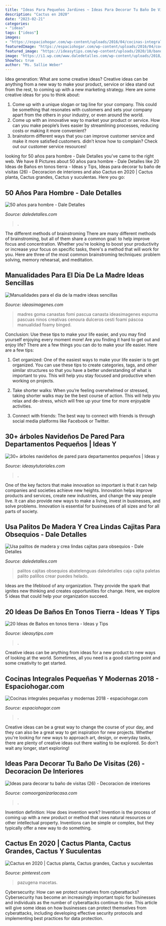 ```yaml
---
title: "Ideas Para Pequeños Jardines ~ Ideas Para Decorar Tu Baño De Visitas (26)"
description: "Cactus en 2020"
date: "2023-02-21"
categories:
- "ideas"
tags: ["ideas"]
images:
- "https://espaciohogar.com/wp-content/uploads/2016/04/cocinas-integrales-pequenas-68.jpg"
featuredImage: "https://espaciohogar.com/wp-content/uploads/2016/04/cocinas-integrales-pequenas-68.jpg"
featured_image: "https://ideasytips.com/wp-content/uploads/2020/10/banos-color-tierra10-864x1536.jpg"
image: "https://i1.wp.com/www.daledetalles.com/wp-content/uploads/2018/01/caja-con-palitos-de-madera13-1.jpg?resize=550%2C551"
ShowToc: true
author: "Ms. Sallie Weber"
---
```



Idea generation: What are some creative ideas?
Creative ideas can be anything from a new way to make your product, service or idea stand out from the rest, to coming up with a new marketing strategy. Here are some creative ideas for you to think about: 
1. Come up with a unique slogan or tag line for your company. This could be something that resonates with customers and sets your company apart from the others in your industry, or even around the world. 
2. Come up with an innovative way to market your product or service. How can you make people’s lives easier by streamlining processes, reducing costs or making it more convenient? 
3. brainstorm different ways that you can improve customer service and make it more satisfied customers. didn’t know how to complain? Check out our customer service resources! 

	

		
looking for 50 años para hombre - Dale Detalles you've came to the right web. We have 8 Pictures about 50 años para hombre - Dale Detalles like 20 Ideas de Baños en tonos tierra - Ideas y Tips, Ideas para decorar tu baño de visitas (26) - Decoracion de interiores and also Cactus en 2020 | Cactus planta, Cactus grandes, Cactus y suculentas. Here you go:
		
    
## 50 Años Para Hombre - Dale Detalles

<img loading=lazy src="https://i2.wp.com/www.daledetalles.com/wp-content/uploads/2016/02/502.jpg?resize=480%2C720" onerror="this.onerror=null;this.src='https://tse1.mm.bing.net/th?id=OIP.dgBdJ26j3FPz3Mwv4mM8VwHaLH&amp;pid=15.1';" alt="50 años para hombre - Dale Detalles">

_Source: daledetalles.com_

>. 

	

The different methods of brainstroming
There are many different methods of brainstroming, but all of them share a common goal: to help improve focus and concentration. Whether you're looking to boost your productivity or increase your focus on specific tasks, there's a method that will work for you. Here are three of the most common brainstroming techniques: problem solving, memory rehearsal, and meditation.

    
## Manualidades Para El Dia De La Madre Ideas Sencillas

<img loading=lazy src="https://ideasimagenes.com/wp-content/uploads/2016/09/cdfda68e8097b99054ab21e64e80e194.jpg" onerror="this.onerror=null;this.src='https://tse4.mm.bing.net/th?id=OIP.wiQHe6L8kcfJiw5MUYt34gHaJ4&amp;pid=15.1';" alt="Manualidades para el dia de la madre ideas sencillas">

_Source: ideasimagenes.com_

>madres goma canastas fomi pascua canasta ideasimagenes espuma pascuas ninos creativas cenoura dulceros cesti foami páscoa manualidad foamy binged. 

	

Conclusion: Use these tips to make your life easier, and you may find yourself enjoying every moment more!
Are you finding it hard to get out and enjoy life? There are a few things you can do to make your life easier. Here are a few tips: 
1. Get organized: One of the easiest ways to make your life easier is to get organized. You can use these tips to create categories, tags, and other similar structures so that you have a better understanding of what is important to you. This will help you stay focused and productive when working on projects. 

2. Take shorter walks: When you’re feeling overwhelmed or stressed, taking shorter walks may be the best course of action. This will help you relax and de-stress, which will free up your time for more enjoyable activities. 

3. Connect with friends: The best way to connect with friends is through social media platforms like Facebook or Twitter.

    
## 30+ árboles Navideños De Pared Para Departamentos Pequeños | Ideas Y

<img loading=lazy src="https://ideasytutoriales.com/wp-content/uploads/2018/11/Arbol-de-Navidad-para-Pared-17.jpg" onerror="this.onerror=null;this.src='https://tse4.mm.bing.net/th?id=OIP.WpKKS1-eLuZIkTB5D2GiUgHaJ4&amp;pid=15.1';" alt="30+ árboles navideños de pared para departamentos pequeños | Ideas y">

_Source: ideasytutoriales.com_

>. 

	

One of the key factors that make innovation so important is that it can help companies and societies achieve new heights. Innovation helps improve products and services, create new industries, and change the way people live. It can also provide new ways to make a living, invest in businesses, and solve problems. Innovation is essential for businesses of all sizes and for all parts of society.

    
## Usa Palitos De Madera Y Crea Lindas Cajitas Para Obsequios - Dale Detalles

<img loading=lazy src="https://i1.wp.com/www.daledetalles.com/wp-content/uploads/2018/01/caja-con-palitos-de-madera13-1.jpg?resize=550%2C551" onerror="this.onerror=null;this.src='https://tse4.mm.bing.net/th?id=OIP.vA5uIArM7aX6Szkb9aAC6QHaHa&amp;pid=15.1';" alt="Usa palitos de madera y crea lindas cajitas para obsequios - Dale Detalles">

_Source: daledetalles.com_

>palitos cajitas obsequios abatelenguas daledetalles caja cajita paletas palito palillos crear puedes helado. 

	

Ideas are the lifeblood of any organization. They provide the spark that ignites new thinking and creates opportunities for change. Here, we explore 5 ideas that could help your organization succeed.

    
## 20 Ideas De Baños En Tonos Tierra - Ideas Y Tips

<img loading=lazy src="https://ideasytips.com/wp-content/uploads/2020/10/banos-color-tierra10-864x1536.jpg" onerror="this.onerror=null;this.src='https://tse4.mm.bing.net/th?id=OIP.ApX35R3WUKXFxXdtrhJtoQHaNK&amp;pid=15.1';" alt="20 Ideas de Baños en tonos tierra - Ideas y Tips">

_Source: ideasytips.com_

>. 

	

Creative ideas can be anything from ideas for a new product to new ways of looking at the world. Sometimes, all you need is a good starting point and some creativity to get started.

    
## Cocinas Integrales Pequeñas Y Modernas 2018 - Espaciohogar.com

<img loading=lazy src="https://espaciohogar.com/wp-content/uploads/2016/04/cocinas-integrales-pequenas-68.jpg" onerror="this.onerror=null;this.src='https://tse3.mm.bing.net/th?id=OIP.Z-qKT0KrwU4PeUIu52ewSQHaJb&amp;pid=15.1';" alt="Cocinas integrales pequeñas y modernas 2018 - espaciohogar.com">

_Source: espaciohogar.com_

>. 

	

Creative ideas can be a great way to change the course of your day, and they can also be a great way to get inspiration for new projects. Whether you're looking for new ways to approach art, design, or everyday tasks, there are plenty of creative ideas out there waiting to be explored. So don't wait any longer, start exploring!

    
## Ideas Para Decorar Tu Baño De Visitas (26) - Decoracion De Interiores

<img loading=lazy src="https://comoorganizarlacasa.com/wp-content/uploads/2016/12/Ideas-para-decorar-tu-baño-de-visitas-26-225x300.jpg" onerror="this.onerror=null;this.src='https://tse4.mm.bing.net/th?id=OIP.rx_XZBBIYy-7XD1ZTabLFAAAAA&amp;pid=15.1';" alt="Ideas para decorar tu baño de visitas (26) - Decoracion de interiores">

_Source: comoorganizarlacasa.com_

>. 

	

Invention definition: How does invention work?
Invention is the process of coming up with a new product or method that uses natural resources or other intellectual property. Inventions can be simple or complex, but they typically offer a new way to do something.

    
## Cactus En 2020 | Cactus Planta, Cactus Grandes, Cactus Y Suculentas

<img loading=lazy src="https://i.pinimg.com/736x/d3/e5/0e/d3e50eb514cd031de7a9aec6c6e59d93.jpg" onerror="this.onerror=null;this.src='https://tse2.mm.bing.net/th?id=OIP.JKXLwBD1AxZmv23JJoMZJwHaNE&amp;pid=15.1';" alt="Cactus en 2020 | Cactus planta, Cactus grandes, Cactus y suculentas">

_Source: pinterest.com_

>pazugena macetas. 

	

Cybersecurity: How can we protect ourselves from cyberattacks?
Cybersecurity has become an increasingly important topic for businesses and individuals as the number of cyberattacks continue to rise. This article will give some ideas on how businesses can protect themselves from cyberattacks, including developing effective security protocols and implementing best practices for data protection.

